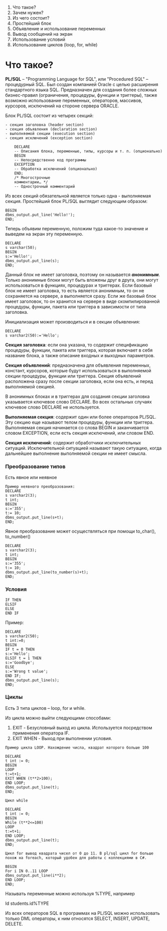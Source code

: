 1. Что такое?
2. Зачем нужен?
3. Из чего состоит?
4. Простейший блок
5. Объявление и использование переменных
6. Вывод сообщений на экран
7. Использование условий
8. Использование циклов (loop, for, while)

# Что такое?

**PL/SQL** – "Programming Language for SQL", или "Procedured SQL" – процедурный SQL. Был создан компанией Oracle с целью расширения стандартного языка SQL. Предназначен для создания более сложных бизнес-правил (ограничения, процедуры, функции и триггеры), также возможно использование переменных, операторов, массивов, курсоров, исключений на стороне сервера ORACLE. 

Блок PL/SQL состоит из четырех секций:

 	- секция заголовка (header section) 
 	- секция объявления (declaration section) 
 	- выполняемой секции (execution section) 
 	- секция исключений (exception section) 
	
```
 	DECLARE
 	-- Описания блока, переменные, типы, курсоры и т. п. (опционально)
 	BEGIN
 	-- Непосредственно код программы
 	EXCEPTION
 	-- Обработка исключений (опционально)
 	END;
 	/* Многострочные
 	комментарии… */
 	-- Однострочный комментарий
```

Из всех секций обязательной является только одна - выполняемая секция. Простейший блок PL/SQL выглядит следующим образом: 

```
BEGIN
dbms_output.put_line('Hello!');
END;
```

Теперь объявим переменную, положим туда какое-то значение и выведем на экран эту переменную.

```
DECLARE
s varchar(50);
BEGIN
s:='Hello!';
dbms_output.put_line(s);
END;
```

Данный блок не имеет заголовка, поэтому он называется ***анонимным***. Только анонимные блоки могут быть вложены друг в друга, они могут использоваться в функциях, процедурах и триггерах. Если базовый блок не имеет заголовка, то есть является анонимным, то он не сохраняется на сервере, а выполняется сразу. Если же базовый блок имеет заголовок, то он хранится на сервере в виде скомпилированной процедуры, функции, пакета или триггера в зависимости от типа заголовка. 

Инициализация может производиться и в секции объявления:

```
DECLARE
s varchar2(50):='Hello';
```

**Секция заголовка**: если она указана, то содержит спецификацию процедуры, функции, пакета или триггера, которая включает в себя название блока, а также описание входных и выходных параметров.

**Секция объявлений**: предназначена для объявления переменных, констант, курсоров, которые будут использоваться в выполняемой секции процедуры, функции или триггера. Секция объявлений расположена сразу после секции заголовка, если она есть, и перед выполняемой секцией. 

В анонимных блоках и в триггерах для создания секции заголовка указывается ключевое слово DECLARE. Во всех остальных случаях ключевое слово DECLARE не используется. 

**Выполняемая секция**: содержит один или более операторов PL/SQL. Эту секцию еще называют телом процедуры, функции или триггера. Выполняемая секция начинается со слова BEGIN и заканчивается словом EXCEPTION, если есть секция исключений, или словом END. 

**Секция исключений**: содержит обработчики исключительных ситуаций. Исключительной ситуацией называют такую ситуацию, когда дальнейшее выполнение выполняемой секции не имеет смысла.

### Преобразование типов

Есть явное или неявное

```
Пример неявного преобразования:
DECLARE
s varchar2(3);
t int;
BEGIN
s:='355';
t:= 10;
dbms_output.put_line(s+t);
END;
```

Явное преобразование может осуществляться при помощи to_char(), to_number()

```
DECLARE
s varchar2(3);
t int;
BEGIN
s:='355';
t:= 10;
dbms_output.put_line(to_number(s)+t);
END;
```

### Условия

```
IF THEN
ELSIF
ELSE
END IF
```

Пример:

```
DECLARE
s varchar2(50);
t int:=0;
BEGIN
IF t = 0 THEN
s:='Hello';
ELSIF t = 1 THEN
s:='Goodbye';
ELSE
s:='Wrong t value';
END IF;
dbms_output.put_line(s);
END;
```

### Циклы

Есть 3 типа циклов – loop, for и while.

Из цикла можно выйти следующими способами:
1.	EXIT - Безусловный выход из цикла. Используется посредством применения оператора IF.
2.	EXIT WHEN - Выход при выполнении условия.

```
Пример цикла LOOP. Нахождение числа, квадрат которого больше 100

DECLARE
t int := 0;
BEGIN
LOOP
t:=t+1;
EXIT WHEN (t**2>100);
END LOOP;
dbms_output.put_line(t);
END;
```

```
Цикл while

DECLARE
t int := 0;
BEGIN
While (t**2<=100)
LOOP
t:=t+1;
END LOOP;
dbms_output.put_line(t);
END;
```


```
Цикл for вывод квадрата чисел от 0 до 11. В pl/sql цикл for больше похож на foreach, который удобен для работы с коллекциями в C#.

BEGIN
For i IN 0..11 LOOP
dbms_output.put_line(i**2);
END LOOP;
END;
```

Называть переменные можно используя %TYPE, например

Id students.id%TYPE

Из всех операторов SQL в программах на PL/SQL можно использовать только DML операторы, к ним относятся SELECT, INSERT, UPDATE, DELETE.


